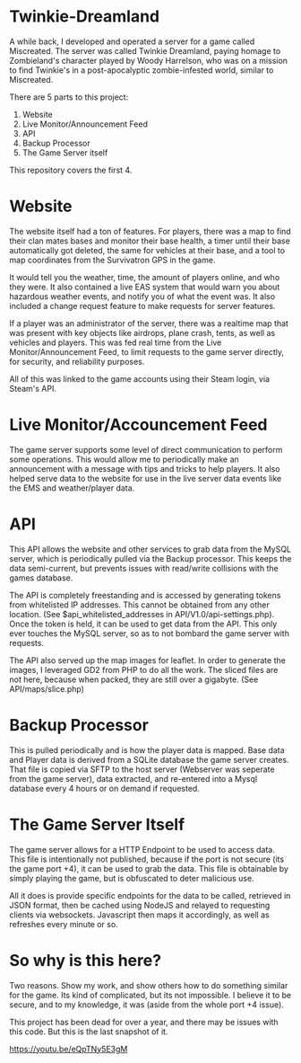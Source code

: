 # Twinkie-Dreamland
A while back, I developed and operated a server for a game called Miscreated. The server was called Twinkie Dreamland, paying homage to Zombieland's character played by Woody Harrelson, who was on a mission to find Twinkie's in a post-apocalyptic zombie-infested world, similar to Miscreated.

There are 5 parts to this project:
1. Website
2. Live Monitor/Announcement Feed
3. API
4. Backup Processor
5. The Game Server itself

This repository covers the first 4.

# Website
The website itself had a ton of features. For players, there was a map to find their clan mates bases and monitor their base health, a timer until their base automatically got deleted, the same for vehicles at their base, and a tool to map coordinates from the Survivatron GPS in the game. 

It would tell you the weather, time, the amount of players online, and who they were. It also contained a live EAS system that would warn you about hazardous weather events, and notify you of what the event was. It also included a change request feature to make requests for server features.

If a player was an administrator of the server, there was a realtime map that was present with key objects like airdrops, plane crash, tents, as well as vehicles and players. This was fed real time from the Live Monitor/Announcement Feed, to limit requests to the game server directly, for security, and reliability purposes.

All of this was linked to the game accounts using their Steam login, via Steam's API.

# Live Monitor/Accouncement Feed
The game server supports some level of direct communication to perform some operations. This would allow me to periodically make an announcement with a message with tips and tricks to help players. It also helped serve data to the website for use in the live server data events like the EMS and weather/player data.

# API
This API allows the website and other services to grab data from the MySQL server, which is periodically pulled via the Backup processor. This keeps the data semi-current, but prevents issues with read/write collisions with the games database.

The API is completely freestanding and is accessed by generating tokens from whitelisted IP addresses. This cannot be obtained from any other location. (See $api_whitelisted_addresses in API/V1.0/api-settings.php). Once the token is held, it can be used to get data from the API. This only ever touches the MySQL server, so as to not bombard the game server with requests.

The API also served up the map images for leaflet. In order to generate the images, I leveraged GD2 from PHP to do all the work. The sliced files are not here, because when packed, they are still over a gigabyte. (See API/maps/slice.php)

# Backup Processor
This is pulled periodically and is how the player data is mapped. Base data and Player data is derived from a SQLite database the game server creates. That file is copied via SFTP to the host server (Webserver was seperate from the game server), data extracted, and re-entered into a Mysql database every 4 hours or on demand if requested. 

# The Game Server Itself
The game server allows for a HTTP Endpoint to be used to access data. This file is intentionally not published, because if the port is not secure (its the game port +4), it can be used to grab the data. This file is obtainable by simply playing the game, but is obfuscated to deter malicious use.

All it does is provide specific endpoints for the data to be called, retrieved in JSON format, then be cached using NodeJS and relayed to requesting clients via websockets. Javascript then maps it accordingly, as well as refreshes every minute or so.

# So why is this here?
Two reasons. Show my work, and show others how to do something similar for the game. Its kind of complicated, but its not impossible. I believe it to be secure, and to my knowledge, it was (aside from the whole port +4 issue).

This project has been dead for over a year, and there may be issues with this code. But this is the last snapshot of it.

https://youtu.be/eQpTNy5E3gM
